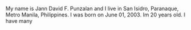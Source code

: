 My name is Jann David F. Punzalan and I live in San Isidro, Paranaque, Metro Manila, Philippines. I was born on June 01, 2003. Im 20 years old. I have many
